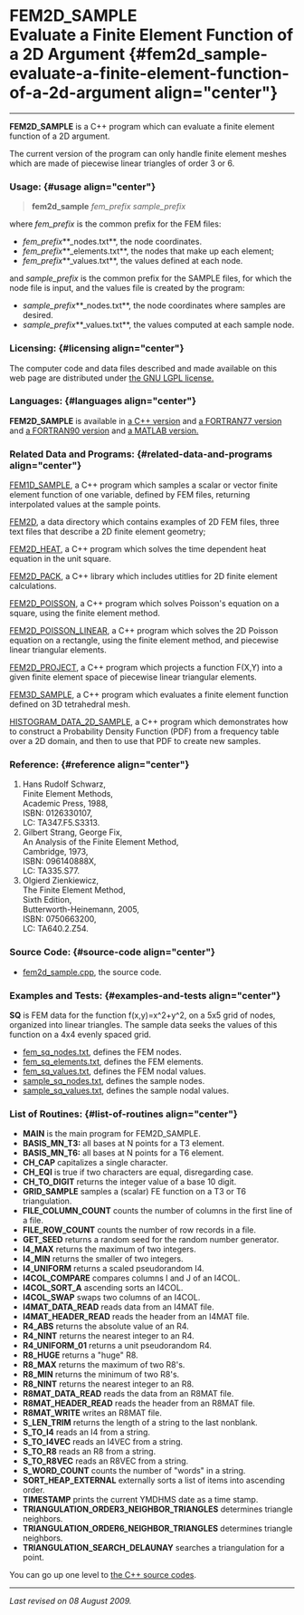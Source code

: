 FEM2D\_SAMPLE\
Evaluate a Finite Element Function of a 2D Argument {#fem2d_sample-evaluate-a-finite-element-function-of-a-2d-argument align="center"}
===================================================

------------------------------------------------------------------------

**FEM2D\_SAMPLE** is a C++ program which can evaluate a finite element
function of a 2D argument.

The current version of the program can only handle finite element meshes
which are made of piecewise linear triangles of order 3 or 6.

### Usage: {#usage align="center"}

> **fem2d\_sample** *fem\_prefix* *sample\_prefix*

where *fem\_prefix* is the common prefix for the FEM files:

-   *fem\_prefix***\_nodes.txt**, the node coordinates.
-   *fem\_prefix***\_elements.txt**, the nodes that make up each
    element;
-   *fem\_prefix***\_values.txt**, the values defined at each node.

and *sample\_prefix* is the common prefix for the SAMPLE files, for
which the node file is input, and the values file is created by the
program:

-   *sample\_prefix***\_nodes.txt**, the node coordinates where samples
    are desired.
-   *sample\_prefix***\_values.txt**, the values computed at each sample
    node.

### Licensing: {#licensing align="center"}

The computer code and data files described and made available on this
web page are distributed under [the GNU LGPL
license.](../../txt/gnu_lgpl.txt)

### Languages: {#languages align="center"}

**FEM2D\_SAMPLE** is available in [a C++
version](../../master/fem2d_sample/fem2d_sample.md) and [a FORTRAN77
version](../../f77_src/fem2d_sample/fem2d_sample.md) and [a FORTRAN90
version](../../f_src/fem2d_sample/fem2d_sample.md) and [a MATLAB
version.](../../m_src/fem2d_sample/fem2d_sample.md)

### Related Data and Programs: {#related-data-and-programs align="center"}

[FEM1D\_SAMPLE](../../master/fem1d_sample/fem1d_sample.md), a C++
program which samples a scalar or vector finite element function of one
variable, defined by FEM files, returning interpolated values at the
sample points.

[FEM2D](../../data/fem2d/fem2d.md), a data directory which contains
examples of 2D FEM files, three text files that describe a 2D finite
element geometry;

[FEM2D\_HEAT](../../master/fem2d_heat/fem2d_heat.md), a C++ program
which solves the time dependent heat equation in the unit square.

[FEM2D\_PACK](../../master/fem2d_pack/fem2d_pack.md), a C++ library
which includes utitlies for 2D finite element calculations.

[FEM2D\_POISSON](../../master/fem2d_poisson/fem2d_poisson.md), a C++
program which solves Poisson's equation on a square, using the finite
element method.

[FEM2D\_POISSON\_LINEAR](../../master/fem2d_poisson_linear/fem2d_poisson_linear.md),
a C++ program which solves the 2D Poisson equation on a rectangle, using
the finite element method, and piecewise linear triangular elements.

[FEM2D\_PROJECT](../../master/fem2d_project/fem2d_project.md), a C++
program which projects a function F(X,Y) into a given finite element
space of piecewise linear triangular elements.

[FEM3D\_SAMPLE](../../master/fem3d_sample/fem3d_sample.md), a C++
program which evaluates a finite element function defined on 3D
tetrahedral mesh.

[HISTOGRAM\_DATA\_2D\_SAMPLE](../../master/histogram_data_2d_sample/histogram_data_2d_sample.md),
a C++ program which demonstrates how to construct a Probability Density
Function (PDF) from a frequency table over a 2D domain, and then to use
that PDF to create new samples.

### Reference: {#reference align="center"}

1.  Hans Rudolf Schwarz,\
    Finite Element Methods,\
    Academic Press, 1988,\
    ISBN: 0126330107,\
    LC: TA347.F5.S3313.
2.  Gilbert Strang, George Fix,\
    An Analysis of the Finite Element Method,\
    Cambridge, 1973,\
    ISBN: 096140888X,\
    LC: TA335.S77.
3.  Olgierd Zienkiewicz,\
    The Finite Element Method,\
    Sixth Edition,\
    Butterworth-Heinemann, 2005,\
    ISBN: 0750663200,\
    LC: TA640.2.Z54.

### Source Code: {#source-code align="center"}

-   [fem2d\_sample.cpp](fem2d_sample.cpp), the source code.

### Examples and Tests: {#examples-and-tests align="center"}

**SQ** is FEM data for the function f(x,y)=x\^2+y\^2, on a 5x5 grid of
nodes, organized into linear triangles. The sample data seeks the values
of this function on a 4x4 evenly spaced grid.

-   [fem\_sq\_nodes.txt](fem_sq_nodes.txt), defines the FEM nodes.
-   [fem\_sq\_elements.txt](fem_sq_elements.txt), defines the FEM
    elements.
-   [fem\_sq\_values.txt](fem_sq_values.txt), defines the FEM nodal
    values.
-   [sample\_sq\_nodes.txt](sample_sq_nodes.txt), defines the sample
    nodes.
-   [sample\_sq\_values.txt](sample_sq_values.txt), defines the sample
    nodal values.

### List of Routines: {#list-of-routines align="center"}

-   **MAIN** is the main program for FEM2D\_SAMPLE.
-   **BASIS\_MN\_T3:** all bases at N points for a T3 element.
-   **BASIS\_MN\_T6:** all bases at N points for a T6 element.
-   **CH\_CAP** capitalizes a single character.
-   **CH\_EQI** is true if two characters are equal, disregarding case.
-   **CH\_TO\_DIGIT** returns the integer value of a base 10 digit.
-   **GRID\_SAMPLE** samples a (scalar) FE function on a T3 or T6
    triangulation.
-   **FILE\_COLUMN\_COUNT** counts the number of columns in the first
    line of a file.
-   **FILE\_ROW\_COUNT** counts the number of row records in a file.
-   **GET\_SEED** returns a random seed for the random number generator.
-   **I4\_MAX** returns the maximum of two integers.
-   **I4\_MIN** returns the smaller of two integers.
-   **I4\_UNIFORM** returns a scaled pseudorandom I4.
-   **I4COL\_COMPARE** compares columns I and J of an I4COL.
-   **I4COL\_SORT\_A** ascending sorts an I4COL.
-   **I4COL\_SWAP** swaps two columns of an I4COL.
-   **I4MAT\_DATA\_READ** reads data from an I4MAT file.
-   **I4MAT\_HEADER\_READ** reads the header from an I4MAT file.
-   **R4\_ABS** returns the absolute value of an R4.
-   **R4\_NINT** returns the nearest integer to an R4.
-   **R4\_UNIFORM\_01** returns a unit pseudorandom R4.
-   **R8\_HUGE** returns a "huge" R8.
-   **R8\_MAX** returns the maximum of two R8's.
-   **R8\_MIN** returns the minimum of two R8's.
-   **R8\_NINT** returns the nearest integer to an R8.
-   **R8MAT\_DATA\_READ** reads the data from an R8MAT file.
-   **R8MAT\_HEADER\_READ** reads the header from an R8MAT file.
-   **R8MAT\_WRITE** writes an R8MAT file.
-   **S\_LEN\_TRIM** returns the length of a string to the last
    nonblank.
-   **S\_TO\_I4** reads an I4 from a string.
-   **S\_TO\_I4VEC** reads an I4VEC from a string.
-   **S\_TO\_R8** reads an R8 from a string.
-   **S\_TO\_R8VEC** reads an R8VEC from a string.
-   **S\_WORD\_COUNT** counts the number of "words" in a string.
-   **SORT\_HEAP\_EXTERNAL** externally sorts a list of items into
    ascending order.
-   **TIMESTAMP** prints the current YMDHMS date as a time stamp.
-   **TRIANGULATION\_ORDER3\_NEIGHBOR\_TRIANGLES** determines triangle
    neighbors.
-   **TRIANGULATION\_ORDER6\_NEIGHBOR\_TRIANGLES** determines triangle
    neighbors.
-   **TRIANGULATION\_SEARCH\_DELAUNAY** searches a triangulation for a
    point.

You can go up one level to [the C++ source codes](../cpp_src.md).

------------------------------------------------------------------------

*Last revised on 08 August 2009.*
